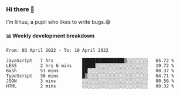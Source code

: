 ### Hi there 👋
I’m liihuu, a pupil who likes to write bugs.😄


#### 📊 Weekly development breakdown
<!--START_SECTION:waka-->

```text
From: 03 April 2022 - To: 10 April 2022

JavaScript   7 hrs           ████████████████▒░░░░░░░░   65.72 %
LESS         2 hrs 6 mins    █████░░░░░░░░░░░░░░░░░░░░   19.72 %
Bash         53 mins         ██░░░░░░░░░░░░░░░░░░░░░░░   08.37 %
TypeScript   30 mins         █▒░░░░░░░░░░░░░░░░░░░░░░░   04.71 %
JSON         3 mins          ░░░░░░░░░░░░░░░░░░░░░░░░░   00.56 %
HTML         2 mins          ░░░░░░░░░░░░░░░░░░░░░░░░░   00.32 %
```

<!--END_SECTION:waka-->

<!--
**liihuu/liihuu** is a ✨ _special_ ✨ repository because its `README.md` (this file) appears on your GitHub profile.

Here are some ideas to get you started:

- 🔭 I’m currently working on ...
- 🌱 I’m currently learning ...
- 👯 I’m looking to collaborate on ...
- 🤔 I’m looking for help with ...
- 💬 Ask me about ...
- 📫 How to reach me: ...
- 😄 Pronouns: ...
- ⚡ Fun fact: ...
-->
